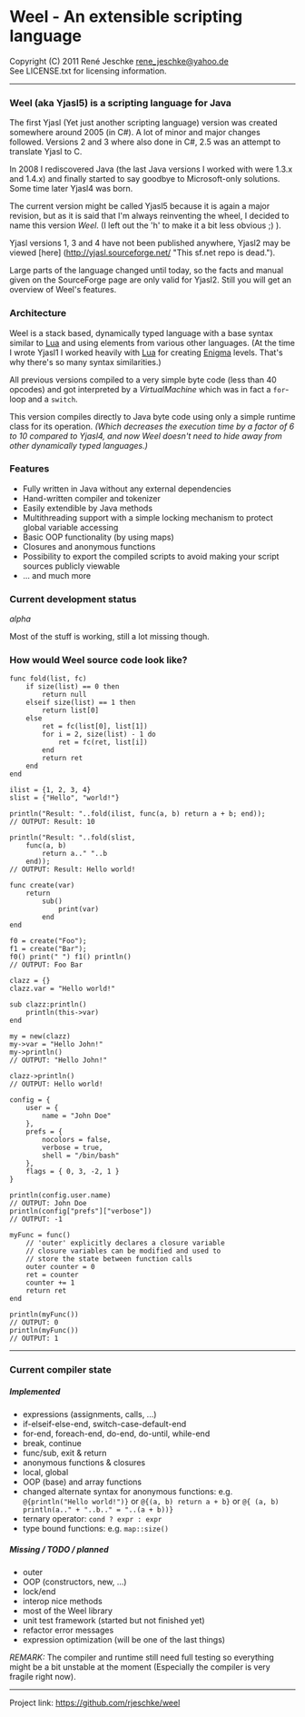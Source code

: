 # Weel - An extensible scripting language
Copyright (C) 2011 René Jeschke <rene_jeschke@yahoo.de>  
See LICENSE.txt for licensing information.

***

### Weel (aka Yjasl5) is a scripting language for Java

The first Yjasl (Yet just another scripting language) version
was created somewhere around 2005 (in C#). A lot of minor and
major changes followed. Versions 2 and 3 where also done in
C#, 2.5 was an attempt to translate Yjasl to C.

In 2008 I rediscovered Java (the last Java versions I worked with
were 1.3.x and 1.4.x) and finally started to say goodbye to Microsoft-only
solutions. Some time later Yjasl4 was born.

The current version might be called Yjasl5 because it is again
a major revision, but as it is said that I'm always reinventing
the wheel, I decided to name this version *Weel*. (I left out the
'h' to make it a bit less obvious ;) ).

Yjasl versions 1, 3 and 4 have not been published anywhere, Yjasl2
may be viewed [here] (http://yjasl.sourceforge.net/ "This sf.net repo is dead."). 

Large parts of the language changed until today, so the facts and manual
given on the SourceForge page are only valid for Yjasl2. Still you will
get an overview of Weel's features.

### Architecture

Weel is a stack based, dynamically typed language with a base syntax 
similar to [Lua] and using elements from various other languages. (At 
the time I wrote Yjasl1 I worked heavily with [Lua] for creating [Enigma] 
levels. That's why there's so many syntax similarities.)

All previous versions compiled to a very simple byte code (less
than 40 opcodes) and got interpreted by a *VirtualMachine* which was
in fact a `for`-loop and a `switch`.

This version compiles directly to Java byte code using only a simple 
runtime class for its operation. *(Which decreases the execution time
by a factor of 6 to 10 compared to Yjasl4, and now Weel doesn't need
to hide away from other dynamically typed languages.)*

### Features

*   Fully written in Java without any external dependencies
*   Hand-written compiler and tokenizer
*   Easily extendible by Java methods 
*   Multithreading support with a simple locking mechanism to protect
    global variable accessing 
*   Basic OOP functionality (by using maps)
*   Closures and anonymous functions
*   Possibility to export the compiled scripts to avoid making
    your script sources publicly viewable  
*   ... and much more

### Current development status

*alpha*

Most of the stuff is working, still a lot missing though.

### How would Weel source code look like?

	func fold(list, fc)
		if size(list) == 0 then
			return null
		elseif size(list) == 1 then
			return list[0]
		else
			ret = fc(list[0], list[1])
			for i = 2, size(list) - 1 do
				ret = fc(ret, list[i])
		    end
		    return ret
		end
	end

	ilist = {1, 2, 3, 4}
	slist = {"Hello", "world!"}
	
	println("Result: "..fold(ilist, func(a, b) return a + b; end));
	// OUTPUT: Result: 10
	
	println("Result: "..fold(slist, 
		func(a, b) 
			return a.." "..b
		end));
	// OUTPUT: Result: Hello world!
	
	func create(var)
		return 
			sub()
				print(var)
			end
	end

	f0 = create("Foo");
	f1 = create("Bar");
	f0() print(" ")	f1() println()
	// OUTPUT: Foo Bar
	
	clazz = {}
	clazz.var = "Hello world!"
	
	sub clazz:println()
		println(this->var)
	end
	
	my = new(clazz)
	my->var = "Hello John!"
	my->println()
	// OUTPUT: "Hello John!"
	
	clazz->println()
	// OUTPUT: Hello world!

	config = {
		user = {
			name = "John Doe"
		},
		prefs = {
			nocolors = false,
			verbose = true,
			shell = "/bin/bash"
		},
		flags = { 0, 3, -2, 1 }
	}
	
	println(config.user.name)
	// OUTPUT: John Doe
	println(config["prefs"]["verbose"])
	// OUTPUT: -1
	
	myFunc = func()
		// 'outer' explicitly declares a closure variable
		// closure variables can be modified and used to
		// store the state between function calls
		outer counter = 0
		ret = counter
		counter += 1
		return ret
	end
	
	println(myFunc())
	// OUTPUT: 0
	println(myFunc())
	// OUTPUT: 1
	
***

### Current compiler state

##### Implemented

*   expressions (assignments, calls, ...)
*	if-elseif-else-end, switch-case-default-end
*   for-end, foreach-end, do-end, do-until, while-end
*	break, continue
*	func/sub, exit & return
*	anonymous functions & closures
*	local, global
*	OOP (base) and array functions
*   changed alternate syntax for anonymous functions: e.g. `@{println("Hello world!")}`
    or `@{(a, b) return a + b}` or `@{ (a, b) println(a.." + "..b.." = "..(a + b))}`
*   ternary operator: `cond ? expr : expr`
*	type bound functions: e.g. `map::size()`

##### Missing / TODO / planned

*	outer
*	OOP (constructors, new, ...)
*	lock/end
*	interop nice methods
*	most of the Weel library
*	unit test framework (started but not finished yet)
*	refactor error messages
*	expression optimization (will be one of the last things)

*REMARK:* The compiler and runtime still need full testing so everything
might be a bit unstable at the moment (Especially the compiler is very
fragile right now). 

***

[Lua]: http://www.lua.org/ "The Programming Language Lua"
[Enigma]: http://www.nongnu.org/enigma/ "Enigma is a puzzle game inspired by Oxyd on the Atari ST and Rock'n'Roll on the Amiga"

[$PROFILE$]: extended "Txtmark processing information."

Project link: <https://github.com/rjeschke/weel>
